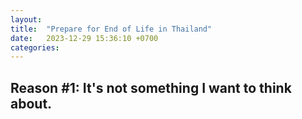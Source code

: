 ```yaml
---
layout: 
title:  "Prepare for End of Life in Thailand"
date:   2023-12-29 15:36:10 +0700
categories: 
---
```


## Reason #1: It's not something I want to think about.

